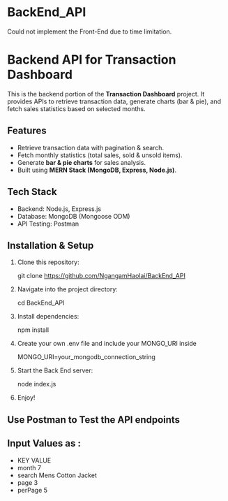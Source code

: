 # BackEnd_API

Could not implement the Front-End due to time limitation.

# Backend API for Transaction Dashboard

This is the backend portion of the **Transaction Dashboard** project. It provides APIs to retrieve transaction data, generate charts (bar & pie), and fetch sales statistics based on selected months.

## Features

- Retrieve transaction data with pagination & search.
- Fetch monthly statistics (total sales, sold & unsold items).
- Generate **bar & pie charts** for sales analysis.
- Built using **MERN Stack (MongoDB, Express, Node.js)**.

## Tech Stack

- Backend: Node.js, Express.js  
- Database: MongoDB (Mongoose ODM)  
- API Testing: Postman 

## Installation & Setup

1. Clone this repository:

   git clone https://github.com/NgangamHaolai/BackEnd_API
   
2. Navigate into the project directory:

   cd BackEnd_API
   
3. Install dependencies:
 
   npm install
   
4. Create your own .env file and include your MONGO_URI inside
 
   MONGO_URI=your_mongodb_connection_string
   
5. Start the Back End server:
 
   node index.js
   
6. Enjoy!
   
## Use Postman to Test the API endpoints
## Input Values as :
   *   KEY        VALUE
   *   month      7
   *   search     Mens Cotton Jacket
   *   page       3
   *   perPage    5

